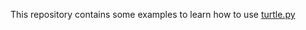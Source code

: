 This repository contains some examples to learn how to use [turtle.py](https://docs.python.org/3/library/turtle.html)
